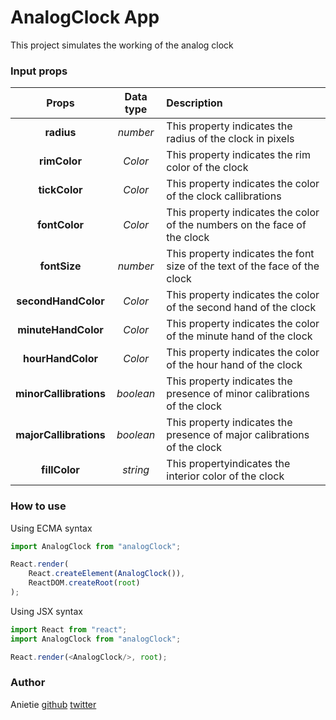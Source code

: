 # AnalogClock App

This project simulates the working of the analog clock

### Input props

| Props   | Data type |    Description |
| :------: | :----: | :-----------------|
| **radius** | *number* | This property indicates the radius of the clock in pixels |
| **rimColor** | *Color* | This property indicates the rim color of the clock |
| **tickColor** | *Color* | This property indicates the color of the clock callibrations |
| **fontColor** | *Color*| This property indicates the color of the numbers on the face of the clock |
| **fontSize** | *number* |This property indicates the font size of the text of the face of the clock |
| **secondHandColor** | *Color* | This property indicates the color of the second hand of the clock |
| **minuteHandColor** | *Color* | This property indicates the color of the minute hand of the clock |
| **hourHandColor** | *Color* | This property indicates the color of the hour hand of the clock |
| **minorCallibrations** | *boolean* | This property indicates the presence of minor calibrations of the clock |
| **majorCallibrations** | *boolean* | This property indicates the presence of major calibrations of the clock |
| **fillColor** | *string* | This propertyindicates the interior color of the clock|


### How to use
Using ECMA syntax
``` javascript
import AnalogClock from "analogClock";

React.render(
	React.createElement(AnalogClock()),
	ReactDOM.createRoot(root)
);
```

Using JSX syntax
``` javascript
import React from "react";
import AnalogClock from "analogClock";

React.render(<AnalogClock/>, root);
```

### Author
Anietie [github](https://github.com) [twitter](https://www/twitter.com)
